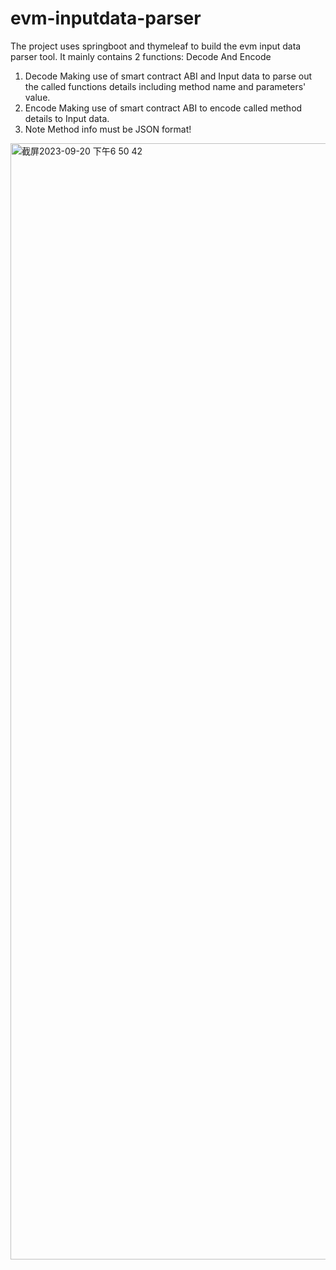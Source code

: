 # evm-inputdata-parser
The project uses springboot and thymeleaf to build the evm input data parser tool. It mainly contains 2 functions: Decode And Encode
1. Decode
   Making use of smart contract ABI and Input data to parse out the called functions details including method name and parameters' value.
2. Encode
   Making use of smart contract ABI to encode called method details to Input data.
3. Note
   Method info must be JSON format!
<img width="1786" alt="截屏2023-09-20 下午6 50 42" src="https://github.com/QiuDie2018/evm-inputdata-parser/assets/144980598/50d4d751-1915-4fd8-9fae-ea670c98d806">

